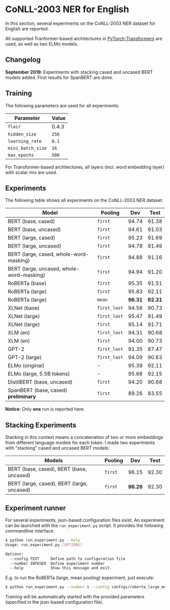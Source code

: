 # CoNLL-2003 NER for English

In this section, several experiments on the CoNLL-2003 NER dataset for English
are reported.

All supported Tranformer-based architectures in [PyTorch-Transformers](https://github.com/huggingface/pytorch-transformers)
are used, as well as two ELMo models.

## Changelog

**September 2019**: Experiments with stacking cased and uncased BERT models added. First results for SpanBERT are done.

## Training

The following parameters are used for all experiments:

| Parameter              | Value
| ---------------------- | -----
| `flair`                | 0.4.3
| `hidden_size`          | `256`
| `learning_rate`        | `0.1`
| `mini_batch_size`      | `16`
| `max_epochs`           | `500`

For Transformer-based architectures, all layers (incl. word embedding layer)
with scalar mix are used.

## Experiments

The following table shows all experiments on the CoNLL-2003 NER dataset.

| Model                                      | Pooling      | Dev       | Test
| ------------------------------------------ | ------------ | --------- | -----------
| BERT (base, cased)                         | `first`      | 94.74     | 91.38
| BERT (base, uncased)                       | `first`      | 94.61     | 91.03
| BERT (large, cased)                        | `first`      | 95.23     | 91.69
| BERT (large, uncased)                      | `first`      | 94.78     | 91.49
| BERT (large, cased, whole-word-masking)    | `first`      | 94.88     | 91.16
| BERT (large, uncased, whole-word-masking)  | `first`      | 94.94     | 91.20
| RoBERTa (base)                             | `first`      | 95.35     | 91.51
| RoBERTa (large)                            | `first`      | 95.83     | 92.11
| RoBERTa (large)                            | `mean`       | **96.31** | **92.31**
| XLNet (base)                               | `first_last` | 94.56     | 90.73
| XLNet (large)                              | `first_last` | 95.47     | 91.49
| XLNet (large)                              | `first`      | 95.14     | 91.71
| XLM (en)                                   | `first_last` | 94.31     | 90.68
| XLM (en)                                   | `first`      | 94.00     | 90.73
| GPT-2                                      | `first_last` | 91.35     | 87.47
| GPT-2 (large)                              | `first_last` | 94.09     | 90.63
| ELMo (original)                            | -            | 95.39     | 92.11
| ELMo (large, 5.5B tokens)                  | -            | 95.68     | 92.15
| DistilBERT (base, uncased)                 | `first`      | 94.20     | 90.68
| SpanBERT (base, cased) **preliminary**     | `first`      | 89.26     | 83.55

**Notice**: Only **one** run is reported here.

## Stacking Experiments

Stacking in this context means a concatenation of two or more embeddings from different
language models for each token. I made two experiments with "stacking" cased and uncased
BERT models:

| Models                                     | Pooling | Dev       | Test
| ------------------------------------------ | ------- | --------- | -----
| BERT (base, cased), BERT (base, uncased)   | `first` | 96.15     | 92.30
| BERT (large, cased), BERT (large, uncased) | `first` | **96.26** | 92.30

## Experiment runner

For several experiments, json-based configuration files exist. An experiment can be launched
with the `run_experiment.py` script. It provides the following commandline interface:

```bash
$ python run_experiment.py --help
Usage: run_experiment.py [OPTIONS]

Options:
  --config TEXT     Define path to configuration file
  --number INTEGER  Define experiment number
  --help            Show this message and exit.
```

E.g. to run the RoBERTa (large, mean pooling) experiment, just execute:

```bash
$ python run_experiment.py --number 1 --config configs/roberta_large_mean.json
```

Training will be automatically started with the provided parameters
(specified in the json-based configuration file).